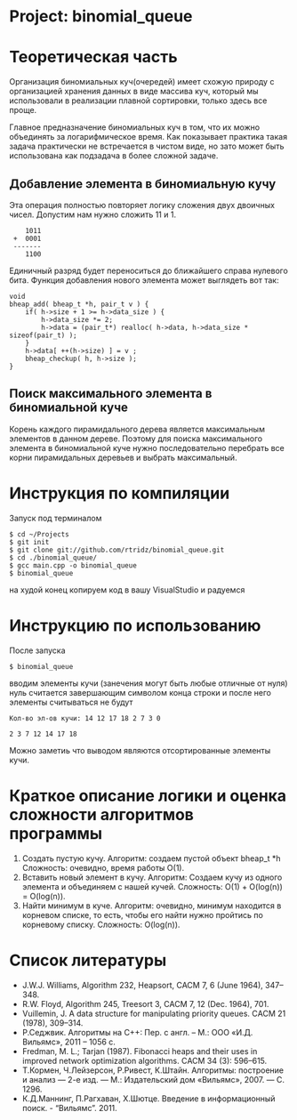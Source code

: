 Project: binomial_queue
==============

# Теоретическая часть #

Организация биномиальных куч(очередей) имеет схожую природу с организацией хранения данных в виде массива куч, который мы использовали в реализации плавной сортировки, только здесь все проще. 

Главное предназначение биномиальных куч в том, что их можно объединять за логарифмическое время. Как показывает практика такая задача практически не встречается в чистом виде, но зато может быть использована как подзадача в более сложной задаче. 

## Добавление элемента в биномиальную кучу ##
Эта операция полностью повторяет логику сложения двух двоичных чисел. Допустим нам нужно сложить 11 и 1.

        1011 
     +  0001  
     -------  
        1100

Единичный разряд будет переноситься до ближайшего справа нулевого бита. Функция добавления нового элемента может выглядеть вот так:

~~~
void
bheap_add( bheap_t *h, pair_t v ) {
    if( h->size + 1 >= h->data_size ) {
        h->data_size *= 2;
        h->data = (pair_t*) realloc( h->data, h->data_size * sizeof(pair_t) );
    }
    h->data[ ++(h->size) ] = v ;
    bheap_checkup( h, h->size );
}
~~~

## Поиск максимального элемента в биномиальной куче ##
Корень каждого пирамидального дерева является максимальным элементов в данном дереве. Поэтому для поиска максимального элемента в биномиальной куче нужно последовательно перебрать все корни пирамидальных деревьев и выбрать максимальный. 


# Инструкция по компиляции #

Запуск под терминалом
~~~
$ cd ~/Projects
$ git init
$ git clone git://github.com/rtridz/binomial_queue.git
$ cd ./binomial_queue/
$ gcc main.cpp -o binomial_queue
$ binomial_queue
~~~
на худой конец копируем код в вашу VisualStudio и радуемся

# Инструкцию по использованию #

После запуска
~~~
$ binomial_queue
~~~
вводим элементы кучи (занечения могут быть любые отличные от нуля)
нуль считается завершающим символом конца строки и после него элементы считываться не будут

~~~
Кол-во эл-ов кучи: 14 12 17 18 2 7 3 0

2 3 7 12 14 17 18 
~~~

Можно заметиь что выводом являются отсортированные элементы кучи.

# Краткое описание логики и оценка сложности алгоритмов программы #
1) Создать пустую кучу.
Алгоритм: создаем пустой объект bheap_t *h
Сложность: очевидно, время работы O(1).
2) Вставить новый элемент в кучу.
Алгоритм: Создаем кучу из одного элемента и объединяем с нашей кучей.
Сложность: O(1) + O(log(n)) = O(log(n)).
3) Найти минимум в куче.
Алгоритм: очевидно, минимум находится в корневом списке, то есть, чтобы его найти нужно пройтись по корневому списку.
Сложность: O(log(n)).

# Список литературы #

* J.W.J. Williams, Algorithm 232, Heapsort, CACM 7, 6 (June 1964), 347–348.
* R.W. Floyd, Algorithm 245, Treesort 3, CACM 7, 12 (Dec. 1964), 701.
* Vuillemin, J. A data structure for manipulating priority queues. СACM 21 (1978), 309–314.
* Р.Седжвик. Алгоритмы на С++: Пер. с англ. – М.: ООО «И.Д. Вильямс», 2011 – 1056 с.
* Fredman, M. L.; Tarjan (1987). Fibonacci heaps and their uses in improved network optimization algorithms. СACM 34 (3): 596–615.
* Т.Кормен, Ч.Лейзерсон, Р.Ривест, К.Штайн. Алгоритмы: построение и анализ — 2-е изд. — М.: Издательский дом «Вильямс», 2007. — С. 1296.
* К.Д.Маннинг, П.Рагхаван, Х.Шютце. Введение в информационный поиск. - “Вильямс”. 2011.
